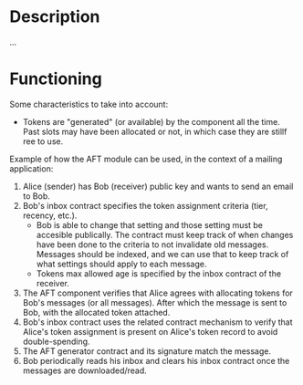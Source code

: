 # Description

...

# Functioning

Some characteristics to take into account:

- Tokens are "generated" (or available) by the component all the time. Past slots may have been
  allocated or not, in which case they are stillf ree to use.

Example of how the AFT module can be used, in the context of a mailing application:

1. Alice (sender) has Bob (receiver) public key and wants to send an email to Bob.
2. Bob's inbox contract specifies the token assignment criteria (tier, recency, etc.).
   - Bob is able to change that setting and those setting must be accesible publically.
     The contract must keep track of when changes have been done to the criteria to not invalidate old messages.
     Messages should be indexed, and we can use that to keep track of what settings should apply to each message.
   - Tokens max allowed age is specified by the inbox contract of the receiver.
3. The AFT component verifies that Alice agrees with allocating tokens for Bob's messages (or all messages). After which the message is sent to Bob, with the allocated token attached.
4. Bob's inbox contract uses the related contract mechanism to verify that Alice's token assignment is present on Alice's token record to avoid double-spending.
5. The AFT generator contract and its signature match the message.
6. Bob periodically reads his inbox and clears his inbox contract once the messages are downloaded/read.
